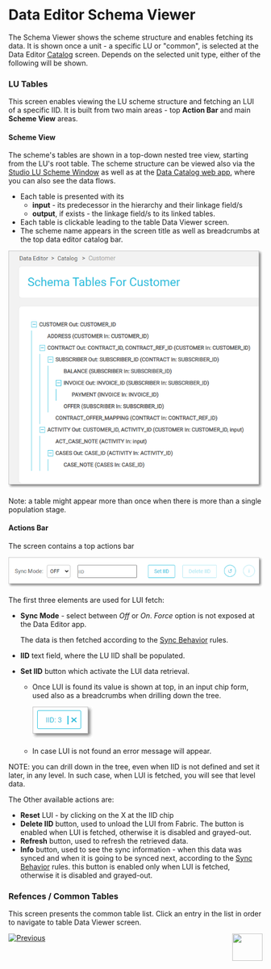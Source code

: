# Data Editor Schema Viewer

The Schema Viewer shows the scheme structure and enables fetching its data. It is shown once a unit - a specific LU or "common", is selected at the Data Editor [Catalog](04_data_editor_overview.md#catalog-screen) screen. Depends on the selected unit type, either of the following will be shown.

### LU Tables

This screen enables viewing the LU scheme structure and fetching an LUI of a specific IID. It is built from two main areas - top **Action Bar** and main **Scheme View** areas.

#### Scheme View

The scheme's tables are shown in a top-down nested tree view, starting from the LU's root table. The scheme structure can be viewed also via the [Studio LU Scheme Window](/articles/03_logical_units/03_LU_schema_window.md#logical-unit-lu-schema) as well as at the [Data Catalog web app](/33_data_catalog/01_data_catalog_overview.md), where you can also see the data flows. 

* Each table is presented with its
  * **input** - its predecessor in the hierarchy and their linkage field/s
  * **output**, if exists - the linkage field/s to its linked tables. 
* Each table is clickable leading to the table Data Viewer screen.
* The scheme name appears in the screen title as well as breadcrumbs at the top data editor catalog bar.  

<img src="images/30_dataeditor_02.png" alt="Data Editor Catalog" />

 Note: a table might appear more than once when there is more than a single population stage.



#### Actions Bar

The screen contains a top actions bar

<img src="images/30_dataeditor_03.png" alt="Data Editor Catalog" />

 The first three elements are used for LUI fetch:

* **Sync Mode** - select between *Off* or *On*. *Force* option is not exposed at the Data Editor app. 

  The data is then fetched according to the [Sync Behavior](/articles/14_sync_LU_instance/10_sync_behavior_summary.md#sync-behavior---summary-table) rules.

* **IID** text field, where the LU IID shall be populated.

* **Set IID** button which activate the LUI data retrieval. 

  * Once LUI is found its value is shown at top, in an input chip form, used also as a breadcrumbs when drilling down the tree. 
  
    <img src="images/30_dataeditor_chip_icon.PNG" alt="chip" />
  
  * In case LUI is not found an error message will appear.



NOTE: you can drill down in the tree, even when IID is not defined and set it later, in any level. In such case, when LUI is fetched, you will see that level data. 



 The Other available actions are:

* **Reset** LUI - by clicking on the X at the IID chip 
* **Delete IID** button, used to unload the LUI from Fabric. The button is enabled when LUI is fetched, otherwise it is disabled and grayed-out.
* **Refresh** button, used to refresh the retrieved data.
* **Info** button, used to see the sync information - when this data was synced and when it is going to be synced next, according to the [Sync Behavior](/articles/14_sync_LU_instance/10_sync_behavior_summary.md#sync-behavior---summary-table) rules. this button is enabled only when LUI is fetched, otherwise it is disabled and grayed-out.



### Refences / Common Tables 

 This screen presents the common table list. Click an entry in the list in order to navigate to table Data Viewer screen.



[![Previous](/articles/images/Previous.png)](04_data_editor_overview.md)[<img align="right" width="60" height="54" src="/articles/images/Next.png">](06_data_table_editor.md) 

